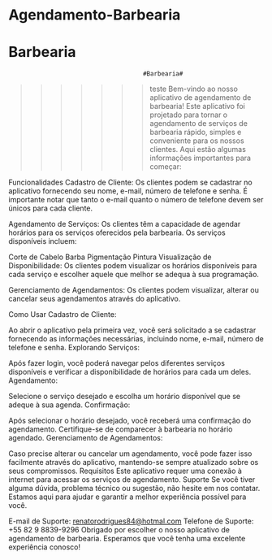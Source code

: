 # Agendamento-Barbearia
Barbearia
=======
                                         #Barbearia#

>>>>>>> teste
Bem-vindo ao nosso aplicativo de agendamento de barbearia! Este aplicativo foi projetado para tornar o agendamento de serviços de barbearia rápido, simples e conveniente para os nossos clientes. Aqui estão algumas informações importantes para começar:

Funcionalidades
Cadastro de Cliente: Os clientes podem se cadastrar no aplicativo fornecendo seu nome, e-mail, número de telefone e senha. É importante notar que tanto o e-mail quanto o número de telefone devem ser únicos para cada cliente.

Agendamento de Serviços: Os clientes têm a capacidade de agendar horários para os serviços oferecidos pela barbearia. Os serviços disponíveis incluem:

Corte de Cabelo
Barba
Pigmentação
Pintura
Visualização de Disponibilidade: Os clientes podem visualizar os horários disponíveis para cada serviço e escolher aquele que melhor se adequa à sua programação.

Gerenciamento de Agendamentos: Os clientes podem visualizar, alterar ou cancelar seus agendamentos através do aplicativo.

Como Usar
Cadastro de Cliente:

Ao abrir o aplicativo pela primeira vez, você será solicitado a se cadastrar fornecendo as informações necessárias, incluindo nome, e-mail, número de telefone e senha.
Explorando Serviços:

Após fazer login, você poderá navegar pelos diferentes serviços disponíveis e verificar a disponibilidade de horários para cada um deles.
Agendamento:

Selecione o serviço desejado e escolha um horário disponível que se adeque à sua agenda.
Confirmação:

Após selecionar o horário desejado, você receberá uma confirmação do agendamento. Certifique-se de comparecer à barbearia no horário agendado.
Gerenciamento de Agendamentos:

Caso precise alterar ou cancelar um agendamento, você pode fazer isso facilmente através do aplicativo, mantendo-se sempre atualizado sobre os seus compromissos.
Requisitos
Este aplicativo requer uma conexão à internet para acessar os serviços de agendamento.
Suporte
Se você tiver alguma dúvida, problema técnico ou sugestão, não hesite em nos contatar. Estamos aqui para ajudar e garantir a melhor experiência possível para você.

E-mail de Suporte: renatorodrigues84@hotmal.com
Telefone de Suporte: +55 82 9 8839-9296
Obrigado por escolher o nosso aplicativo de agendamento de barbearia. Esperamos que você tenha uma excelente experiência conosco!